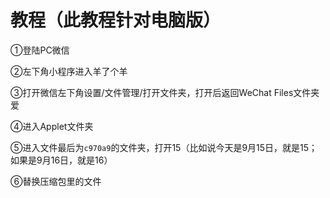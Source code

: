 # 教程（此教程针对电脑版）

①登陆PC微信

②左下角小程序进入羊了个羊

③打开微信左下角设置/文件管理/打开文件夹，打开后返回WeChat Files文件夹爱

④进入Applet文件夹

⑤进入文件最后为`c970a9`的文件夹，打开15（比如说今天是9月15日，就是15；如果是9月16日，就是16）

⑥替换压缩包里的文件
